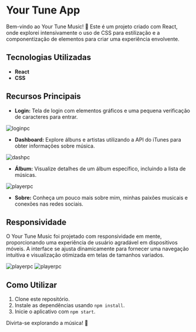 # Your Tune App

Bem-vindo ao Your Tune Music! 🎵 Este é um projeto criado com React, onde explorei intensivamente o uso de CSS para estilização e a componentização de elementos para criar uma experiência envolvente.

## Tecnologias Utilizadas

- **React**
- **CSS**

## Recursos Principais

- **Login:** Tela de login com elementos gráficos e uma pequena verificação de caracteres para entrar.

![loginpc](https://user-images.githubusercontent.com/111824151/285082981-63346dd7-13d4-4655-b09f-386825275e56.png)

- **Dashboard:** Explore álbuns e artistas utilizando a API do iTunes para obter informações sobre música.

![dashpc](https://user-images.githubusercontent.com/111824151/285083265-88973adb-8457-4725-af8b-099134d3480b.png)

- **Álbum:** Visualize detalhes de um álbum específico, incluindo a lista de músicas.

![playerpc](https://user-images.githubusercontent.com/111824151/285083369-bb8116ab-a804-467e-8a90-f794727c78f6.png)

- **Sobre:** Conheça um pouco mais sobre mim, minhas paixões musicais e conexões nas redes sociais.

## Responsividade

O Your Tune Music foi projetado com responsividade em mente, proporcionando uma experiência de usuário agradável em dispositivos móveis. A interface se ajusta dinamicamente para fornecer uma navegação intuitiva e visualização otimizada em telas de tamanhos variados.

![playerpc](https://user-images.githubusercontent.com/111824151/285083497-eb893825-85fb-4eb9-b4b7-8cf8725d47bd.png)
![playerpc](https://user-images.githubusercontent.com/111824151/285083758-a0fa7246-2eb3-4cfd-8a62-472561641bc3.png)

## Como Utilizar

1. Clone este repositório.
2. Instale as dependências usando `npm install`.
3. Inicie o aplicativo com `npm start`.

Divirta-se explorando a música! 🎉
